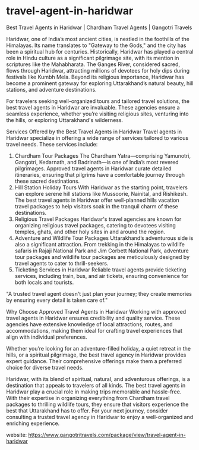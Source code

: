 # travel-agent-in-haridwar

Best Travel Agents in Haridwar | Chardham Travel Agents | Gangotri Travels

Haridwar, one of India’s most ancient cities, is nestled in the foothills of the Himalayas. Its name translates to "Gateway to the Gods," and the city has been a spiritual hub for centuries. Historically, Haridwar has played a central role in Hindu culture as a significant pilgrimage site, with its mention in scriptures like the Mahabharata. The Ganges River, considered sacred, flows through Haridwar, attracting millions of devotees for holy dips during festivals like Kumbh Mela. Beyond its religious importance, Haridwar has become a prominent gateway for exploring Uttarakhand’s natural beauty, hill stations, and adventure destinations.

For travelers seeking well-organized tours and tailored travel solutions, the best travel agents in Haridwar are invaluable. These agencies ensure a seamless experience, whether you’re visiting religious sites, venturing into the hills, or exploring Uttarakhand's wilderness.

Services Offered by the Best Travel Agents in Haridwar
Travel agents in Haridwar specialize in offering a wide range of services tailored to various travel needs. These services include:

1.	Chardham Tour Packages
The Chardham Yatra—comprising Yamunotri, Gangotri, Kedarnath, and Badrinath—is one of India’s most revered pilgrimages. Approved travel agents in Haridwar curate detailed itineraries, ensuring that pilgrims have a comfortable journey through these sacred destinations.
2.	Hill Station Holiday Tours
With Haridwar as the starting point, travelers can explore serene hill stations like Mussoorie, Nainital, and Rishikesh. The best travel agents in Haridwar offer well-planned hills vacation travel packages to help visitors soak in the tranquil charm of these destinations.
3.	Religious Travel Packages
Haridwar's travel agencies are known for organizing religious travel packages, catering to devotees visiting temples, ghats, and other holy sites in and around the region.
4.	Adventure and Wildlife Tour Packages
Uttarakhand’s adventurous side is also a significant attraction. From trekking in the Himalayas to wildlife safaris in Rajaji National Park and Jim Corbett National Park, adventure tour packages and wildlife tour packages are meticulously designed by travel agents to cater to thrill-seekers.
5.	Ticketing Services in Haridwar
Reliable travel agents provide ticketing services, including train, bus, and air tickets, ensuring convenience for both locals and tourists.

"A trusted travel agent doesn't just plan your journey; they create memories by ensuring every detail is taken care of."

Why Choose Approved Travel Agents in Haridwar
Working with approved travel agents in Haridwar ensures credibility and quality service. These agencies have extensive knowledge of local attractions, routes, and accommodations, making them ideal for crafting travel experiences that align with individual preferences.

Whether you’re looking for an adventure-filled holiday, a quiet retreat in the hills, or a spiritual pilgrimage, the best travel agency in Haridwar provides expert guidance. Their comprehensive offerings make them a preferred choice for diverse travel needs.

Haridwar, with its blend of spiritual, natural, and adventurous offerings, is a destination that appeals to travelers of all kinds. The best travel agents in Haridwar play a crucial role in making trips memorable and hassle-free. With their expertise in organizing everything from Chardham travel packages to thrilling wildlife tours, they ensure that visitors experience the best that Uttarakhand has to offer.
For your next journey, consider consulting a trusted travel agency in Haridwar to enjoy a well-organized and enriching experience.

website: https://www.gangotritravels.com/package/view/travel-agent-in-haridwar

